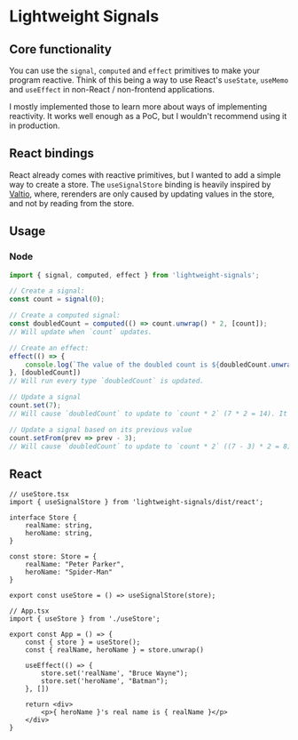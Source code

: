 # Lightweight Signals

## Core functionality

You can use the `signal`, `computed` and `effect` primitives to make your program reactive. Think of this being a way to use React's `useState`, `useMemo` and `useEffect` in non-React / non-frontend applications.

I mostly implemented those to learn more about ways of implementing reactivity. It works well enough as a PoC, but I wouldn't recommend using it in production.

## React bindings

React already comes with reactive primitives, but I wanted to add a simple way to create a store. The `useSignalStore` binding is heavily inspired by [Valtio](https://github.com/pmndrs/valtio), where, rerenders are only caused by updating values in the store, and not by reading from the store.

## Usage

### Node
```ts
import { signal, computed, effect } from 'lightweight-signals';

// Create a signal:
const count = signal(0);

// Create a computed signal:
const doubledCount = computed(() => count.unwrap() * 2, [count]);
// Will update when `count` updates.

// Create an effect:
effect(() => {
    console.log(`The value of the doubled count is ${doubledCount.unwrap()}`);
}, [doubledCount])
// Will run every type `doubledCount` is updated.

// Update a signal
count.set(7); 
// Will cause `doubledCount` to update to `count * 2` (7 * 2 = 14). It will also trigger the effect.

// Update a signal based on its previous value
count.setFrom(prev => prev - 3);
// Will cause `doubledCount` to update to `count * 2` ((7 - 3) * 2 = 8). It will also trigger the effect.
```
## React

```tsx
// useStore.tsx
import { useSignalStore } from 'lightweight-signals/dist/react';

interface Store {
    realName: string,
    heroName: string,
}

const store: Store = {
    realName: "Peter Parker",
    heroName: "Spider-Man"
}

export const useStore = () => useSignalStore(store);

// App.tsx
import { useStore } from './useStore';

export const App = () => {
    const { store } = useStore();
    const { realName, heroName } = store.unwrap()

    useEffect(() => {
        store.set('realName', "Bruce Wayne");
        store.set('heroName', "Batman");
    }, [])

    return <div>
        <p>{ heroName }'s real name is { realName }</p>
    </div>
}
```